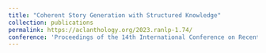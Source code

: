 ```yaml
---
title: "Coherent Story Generation with Structured Knowledge"
collection: publications
permalink: https://aclanthology.org/2023.ranlp-1.74/
conference: 'Proceedings of the 14th International Conference on Recent Advances in Natural Language Processing'
---
```


